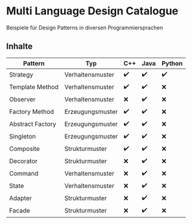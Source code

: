 # Multi Language Design Catalogue
Beispiele für Design Patterns in diversen Programmiersprachen

## Inhalte
| Pattern | Typ | C++ | Java | Python |
| ------ | ------ | ------ | ------ | ------ |
| Strategy | Verhaltensmuster | ✔️ | ✔️ | ✔️ |
| Template Method | Verhaltensmuster | ✔️ | ✔️ | ❌ |
| Observer | Verhaltensmuster | ❌ | ✔️ | ❌ |
| Factory Method | Erzeugungsmuster | ✔️ | ✔️ | ❌ |
| Abstract Factory | Erzeugungsmuster | ✔️ | ✔️ | ❌ |
| Singleton | Erzeugungsmuster | ✔️ | ✔️ | ❌ |
| Composite | Strukturmuster | ✔️ | ✔️ | ❌ |
| Decorator | Strukturmuster | ❌ | ✔️ | ❌ |
| Command | Verhaltensmuster | ❌ | ✔️ | ❌ |
| State | Verhaltensmuster | ❌ | ✔️ | ❌ |
| Adapter | Strukturmuster | ❌ | ✔️ | ❌ |
| Facade | Strukturmuster | ❌ | ✔️ | ❌ |
